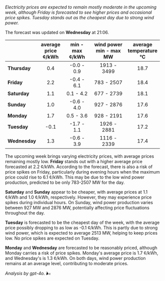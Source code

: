 *Electricity prices are expected to remain mostly moderate in the upcoming week, although Friday is forecasted to see higher prices and occasional price spikes. Tuesday stands out as the cheapest day due to strong wind power.*

The forecast was updated on **Wednesday** at 21:06.

|               | average<br>price<br>¢/kWh | min - max<br>¢/kWh | wind power<br>min - max<br>MW | average<br>temperature<br>°C |
|:-------------|:----------------:|:----------------:|:-------------:|:-------------:|
| **Thursday**  | 0.4              | -0.0 - 0.9       | 1913 - 3499   | 18.7          |
| **Friday**| 2.2              | -0.4 - 6.1       | 783 - 2507    | 18.4          |
| **Saturday** | 1.1              | 0.1 - 4.2        | 677 - 2739    | 18.1          |
| **Sunday**| 1.0              | -0.6 - 4.0       | 927 - 2876    | 17.6          |
| **Monday**| 1.7              | 0.5 - 3.6        | 928 - 2191    | 17.6          |
| **Tuesday**  | -0.1             | -1.7 - 1.1       | 1926 - 2881   | 17.2          |
| **Wednesday**| 1.3            | -0.6 - 3.9       | 1116 - 2339   | 17.4          |

The upcoming week brings varying electricity prices, with average prices remaining mostly low. **Friday** stands out with a higher average price forecasted at 2.2 ¢/kWh. According to the forecast, there is also a risk of price spikes on Friday, particularly during evening hours when the maximum price could rise to 6.1 ¢/kWh. This may be due to the low wind power production, predicted to be only 783-2507 MW for the day.

**Saturday** and **Sunday** appear to be cheaper, with average prices at 1.1 ¢/kWh and 1.0 ¢/kWh, respectively. However, they may experience price spikes during individual hours. On Sunday, wind power production varies between 927 MW and 2876 MW, potentially affecting price fluctuations throughout the day.

**Tuesday** is forecasted to be the cheapest day of the week, with the average price possibly dropping to as low as -0.1 ¢/kWh. This is partly due to strong wind power, which is expected to average 2513 MW, helping to keep prices low. No price spikes are expected on Tuesday.

**Monday** and **Wednesday** are forecasted to be reasonably priced, although Monday carries a risk of price spikes. Monday's average price is 1.7 ¢/kWh, and Wednesday's is 1.3 ¢/kWh. On both days, wind power production remains at an average level, contributing to moderate prices.

*Analysis by gpt-4o.* 🌬️
